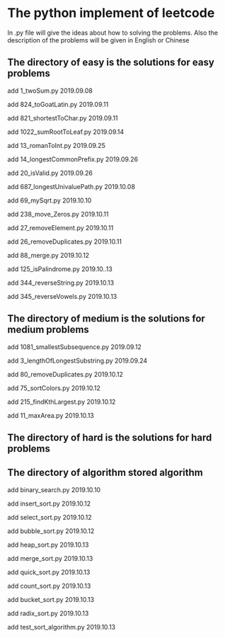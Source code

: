 # The python implement of leetcode

In .py file will give the ideas about how to solving the problems. 
Also the description of the problems will be given in English or Chinese

## The directory of easy is  the solutions for easy problems

add 1_twoSum.py  2019.09.08

add 824_toGoatLatin.py 2019.09.11

add 821_shortestToChar.py 2019.09.11

add 1022_sumRootToLeaf.py 2019.09.14

add 13_romanToInt.py 2019.09.25

add 14_longestCommonPrefix.py 2019.09.26

add 20_isValid.py 2019.09.26

add 687_longestUnivaluePath.py 2019.10.08

add 69_mySqrt.py 2019.10.10

add 238_move_Zeros.py 2019.10.11

add 27_removeElement.py 2019.10.11

add 26_removeDuplicates.py 2019.10.11

add 88_merge.py 2019.10.12

add 125_isPalindrome.py 2019.10..13

add 344_reverseString.py 2019.10.13

add 345_reverseVowels.py 2019.10.13

## The directory of medium is  the solutions for medium problems

add 1081_smallestSubsequence.py 2019.09.12

add 3_lengthOfLongestSubstring.py  2019.09.24

add 80_removeDuplicates.py 2019.10.12

add 75_sortColors.py 2019.10.12

add 215_findKthLargest.py 2019.10.12

add 11_maxArea.py 2019.10.13

## The directory of hard is  the solutions for hard problems



## The directory of algorithm stored algorithm

add binary_search.py 2019.10.10

add insert_sort.py 2019.10.12

add select_sort.py 2019.10.12

add bubble_sort.py  2019.10.12

add heap_sort.py   2019.10.13

add merge_sort.py  2019.10.13

add quick_sort.py  2019.10.13

add count_sort.py 2019.10.13

add bucket_sort.py 2019.10.13

add radix_sort.py 2019.10.13

add test_sort_algorithm.py 2019.10.13

